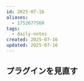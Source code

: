 ```yaml
---
id: 2025-07-16
aliases:
  - 1752677569
tags:
  - daily-notes
created: 2025-07-16
updated: 2025-07-16
---
```


## プラグインを見直す

